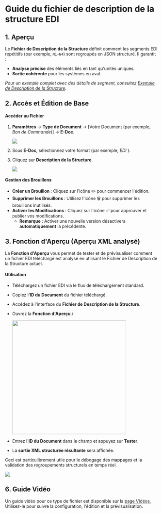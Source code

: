 # Guide du fichier de description de la structure EDI

## **1. Aperçu**

Le **Fichier de Description de la Structure** définit comment les segments EDI répétitifs (par exemple, `N1`–`N4`) sont regroupés en JSON structuré. Il garantit :

* **Analyse précise** des éléments liés en tant qu'unités uniques.
* **Sortie cohérente** pour les systèmes en aval.

_Pour un exemple complet avec des détails de segment, consultez_ [_Exemple de Description de la Structure_](edi-structure-descriptor.md)_._

## **2. Accès et Édition de Base**

#### **Accéder au Fichier**

1.  **Paramètres** → **Type de Document** → \[Votre Document (par exemple, _Bon de Commande_)] → **E-Doc.**

    ![](https://docs.docbits.com/~gitbook/image?url=https%3A%2F%2F578966019-files.gitbook.io%2F%7E%2Ffiles%2Fv0%2Fb%2Fgitbook-x-prod.appspot.com%2Fo%2Fspaces%252FT2n2w4uDCJvv7CJ5zrdk%252Fuploads%252Ff6zyL0AvmqSvrogZdnox%252Fimage.png%3Falt%3Dmedia%26token%3D6bc9ab55-6ee9-43d1-b576-4c5833c208cf\&width=768\&dpr=4\&quality=100\&sign=a23de442\&sv=2)
2. Sous **E-Doc**, sélectionnez votre format (par exemple, _EDI_ ).
3.  Cliquez sur **Description de la Structure**.

    ![](https://docs.docbits.com/~gitbook/image?url=https%3A%2F%2F578966019-files.gitbook.io%2F%7E%2Ffiles%2Fv0%2Fb%2Fgitbook-x-prod.appspot.com%2Fo%2Fspaces%252FT2n2w4uDCJvv7CJ5zrdk%252Fuploads%252FOuNVhIuYBPJTu4PdMecy%252Fimage.png%3Falt%3Dmedia%26token%3Dd111b34e-0dd9-4436-9df4-f59490ac0d87\&width=768\&dpr=4\&quality=100\&sign=6e8e9f0e\&sv=2)

#### **Gestion des Brouillons**

* **Créer un Brouillon** : Cliquez sur l'icône ✏️ pour commencer l'édition.
* **Supprimer les Brouillons** : Utilisez l'icône 🗑️ pour supprimer les brouillons inutilisés.
* **Activer les Modifications** : Cliquez sur l'icône ✅ pour approuver et publier vos modifications.
  * **Remarque** : Activer une nouvelle version désactivera **automatiquement** la précédente.

## 3. Fonction d'Aperçu (Aperçu XML analysé)

La **Fonction d'Aperçu** vous permet de tester et de prévisualiser comment un fichier EDI téléchargé est analysé en utilisant le Fichier de Description de la Structure actuel.

#### Utilisation

* Téléchargez un fichier EDI via le flux de téléchargement standard.
* Copiez l'**ID du Document** du fichier téléchargé.
* Accédez à l'interface du **Fichier de Description de la Structure**.
*   Ouvrez la **Fonction d'Aperçu**.\


    <div align="left"><img src="https://docs.docbits.com/~gitbook/image?url=https%3A%2F%2F578966019-files.gitbook.io%2F%7E%2Ffiles%2Fv0%2Fb%2Fgitbook-x-prod.appspot.com%2Fo%2Fspaces%252FT2n2w4uDCJvv7CJ5zrdk%252Fuploads%252F9lddYJl2G4tzpdr9RD5F%252Fimage.png%3Falt%3Dmedia%26token%3Df7663f70-ef10-4e64-bbdc-41048ed8352a&#x26;width=768&#x26;dpr=4&#x26;quality=100&#x26;sign=36ce2b93&#x26;sv=2" alt="" width="375"></div>
* Entrez l'**ID du Document** dans le champ et appuyez sur **Tester**.
* La **sortie XML structurée résultante** sera affichée.

Ceci est particulièrement utile pour le débogage des mappages et la validation des regroupements structurels en temps réel.

![](https://docs.docbits.com/~gitbook/image?url=https%3A%2F%2F578966019-files.gitbook.io%2F%7E%2Ffiles%2Fv0%2Fb%2Fgitbook-x-prod.appspot.com%2Fo%2Fspaces%252FT2n2w4uDCJvv7CJ5zrdk%252Fuploads%252FBXU6zeFapt7ZIVFl37Iz%252Fimage.png%3Falt%3Dmedia%26token%3D9d51e329-b781-4781-a527-3258f6f933c6\&width=768\&dpr=4\&quality=100\&sign=4ca17281\&sv=2)

## 6. Guide Vidéo

Un guide vidéo pour ce type de fichier est disponible sur la [page Vidéos.](https://docs.docbits.com/administration-and-setup/settings/global-settings/document-types/edi/edi/edi-videos) Utilisez-le pour suivre la configuration, l'édition et la prévisualisation.

